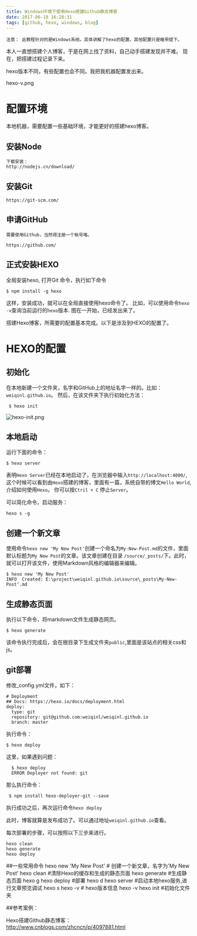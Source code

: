 ```yaml
---
title: Windows环境下使用Hexo搭建Github静态博客
date: 2017-06-18 16:28:31
tags: [github, hexo, windows, blog]
---
```



    注意： 此教程针对的是Windows系统。具体讲解了hexo的配置，其他配置只是略带提下。

本人一直想搭建个人博客，于是在网上找了资料，自己动手搭建发现并不难。
现在，把搭建过程记录下来。

hexo版本不同，有些配置也会不同。我把我机器配置发出来。

hexo-v.png


# 配置环境
本地机器，需要配置一些基础环境，才能更好的搭建hexo博客。

<!-- more -->
## 安装Node

    下载安装：
    http://nodejs.cn/download/

## 安装Git
    https://git-scm.com/

## 申请GitHub
    需要使用Github，当然得注册一个帐号咯。
    
    https://github.com/

## 正式安装HEXO

全局安装hexo, 打开Git 命令，执行如下命令

    $ npm install -g hexo 

这样，安装成功，就可以在全局直接使用hexo命令了。
比如，可以使用命令`hexo -v`查询当前运行的`hexo`版本.
图在一开始，已经发出来了。


搭建Hexo博客，所需要的配置基本完成。以下是涉及到HEXO的配置了。

# HEXO的配置

## 初始化
在本地新建一个文件夹，名字和GitHub上的地址名字一样的。比如： `weiqinl.github.io`。
然后，在该文件夹下执行初始化方法：

     $ hexo init

![hexo-init.png](C:\Users\Administrator\Desktop\hexo+github.io\hexo-init.png)

## 本地启动
运行下面的命令： 

    $ hexo server

表明`Hexo Server`已经在本地启动了，在浏览器中输入`http://localhost:4000/`,这个时候可以看到由`Hexo`搭建的博客，里面有一篇，系统自带的博文`Hello World`,介绍如何使用`Hexo`。
你可以按`Ctril + C` 停止`Server`。

可以简化命令，启动服务：


    hexo s -g

## 创建一个新文章
使用命令`hexo new 'My New Post'`创建一个命名为`My-New-Post.md`的文件，里面默认标题为`My New Post`的文章。该文章创建在目录 `/source/_posts/`下。此时，就可以打开该文件，使用Markdown风格的编辑器来编辑。

    $ hexo new 'My New Post'
    INFO  Created: E:\project\weiqinl.github.io\source\_posts\My-New-Post‘.md


## 生成静态页面
执行以下命令，将markdown文件生成静态网页。

    $ hexo generate 

该命令执行完成后，会在根目录下生成文件夹`public`,里面是该站点的相关css和js。

## git部署

修改_config.yml文件，如下： 

    # Deployment
    ## Docs: https://hexo.io/docs/deployment.html
    deploy:
      type: git
      repository: git@github.com:weiqinl/weiqinl.github.io
      branch: master
执行命令：

    $ hexo deploy

  这里，如果遇到问题：
  
      $ hexo deploy
      ERROR Deployer not found: git
  
那么执行命令：

     $ npm install hexo-deployer-git --save

执行成功之后，再次运行命令`hexo deploy`

此时，博客就算是发布成功了。可以通过地址`weiqinl.github.io`查看。  

每次部署的步骤，可以按照以下三步来进行。

    hexo clean
    hexo generate
    hexo deploy


##一些常用命令
    hexo new 'My New Post' # 创建一个新文章，名字为'My New Post'
    hexo clean #清除Hexo的缓存和生成的静态页面
    hexo generate #生成静态页面 hexo g
    hexo deploy #部署 hexo d
    hexo server #启动本地hexo服务,进行文章预览调试 hexo s
    hexo -v # hexo版本信息 hexo -v
    hexo init #初始化文件夹 

##参考案例： 

Hexo搭建Github静态博客： http://www.cnblogs.com/zhcncn/p/4097881.html